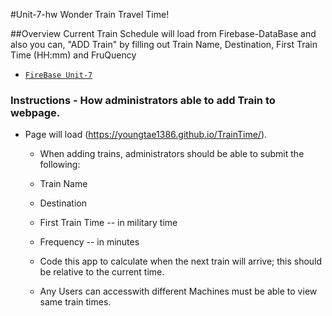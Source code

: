 #Unit-7-hw
Wonder Train Travel Time!

##Overview
Current Train Schedule will load from Firebase-DataBase and also you can, "ADD Train" by filling out Train Name, Destination, First Train Time (HH:mm) and FruQuency

- [`FireBase Unit-7`](https://youngtae1386.github.io/TrainTime/)


### Instructions - How administrators able to add Train to webpage. 

- Page will load (https://youngtae1386.github.io/TrainTime/).
  

   * When adding trains, administrators should be able to submit the following:
    
    * Train Name
    
    * Destination 
    
    * First Train Time -- in military time
    
    * Frequency -- in minutes
  
  * Code this app to calculate when the next train will arrive; this should be relative to the current time.
  
  * Any Users can accesswith different Machines must be able to view same train times.

